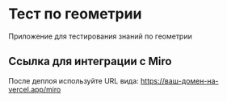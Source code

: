 # Тест по геометрии
Приложение для тестирования знаний по геометрии

## Ссылка для интеграции с Miro
После деплоя используйте URL вида: https://ваш-домен-на-vercel.app/miro

